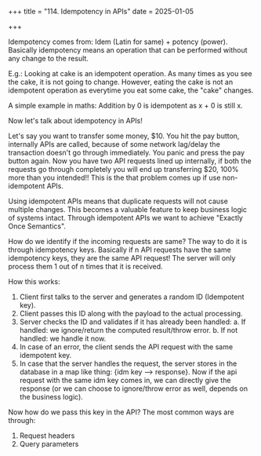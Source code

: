 +++
title = "114. Idempotency in APIs"
date = 2025-01-05
 
+++

Idempotency comes from: Idem (Latin for same) + potency (power). Basically idempotency means an operation that can be performed without any change to the result.

E.g.: Looking at cake is an idempotent operation. As many times as you see the cake, it is not going to change. However, eating the cake is not an idempotent operation as everytime you eat some cake, the "cake" changes.

A simple example in maths: Addition by 0 is idempotent as x + 0 is still x.

Now let's talk about idempotency in APIs!

Let's say you want to transfer some money, $10. You hit the pay button, internally APIs are called, because of some network lag/delay the transaction doesn't go through immediately. You panic and press the pay button again. Now you have two API requests lined up internally, if both the requests go through completely you will end up transferring $20, 100% more than you intended!! This is the that problem comes up if use non-idempotent APIs.

Using idempotent APIs means that duplicate requests will not cause multiple changes. This becomes a valuable feature to keep business logic of systems intact. Through idempotent APIs we want to achieve "Exactly Once Semantics".

How do we identify if the incoming requests are same? The way to do it is through idempotency keys. 
Basically if n API requests have the same idempotency keys, they are the same API request! The server will only process them 1 out of n times that it is received.

How this works:
1. Client first talks to the server and generates a random ID (Idempotent key).
2. Client passes this ID along with the payload to the actual processing.
3. Server checks the ID and validates if it has already been handled:
   a. If handled: we ignore/return the computed result/throw error.
   b. If not handled: we handle it now.
4. In case of an error, the client sends the API request with the same idempotent key.
5. In case that the server handles the request, the server stores in the database in a map like thing: {idm key --> response}. Now if the api request with the same idm key comes in, we can directly give the response (or we can choose to ignore/throw error as well, depends on the business logic).

Now how do we pass this key in the API? The most common ways are through:
1. Request headers
2. Query parameters



